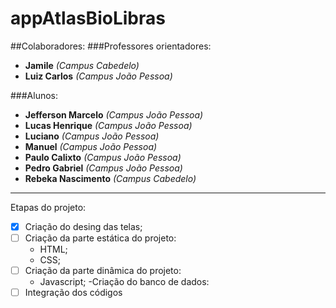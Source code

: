 # appAtlasBioLibras

##Colaboradores:
###Professores orientadores:
* **Jamile** *(Campus Cabedelo)*
* **Luiz Carlos** *(Campus João Pessoa)*

###Alunos:
* **Jefferson Marcelo** *(Campus João Pessoa)*
* **Lucas Henrique** *(Campus João Pessoa)*
* **Luciano** *(Campus João Pessoa)*
* **Manuel** *(Campus João Pessoa)*
* **Paulo Calixto** *(Campus João Pessoa)*
* **Pedro Gabriel** *(Campus João Pessoa)*
* **Rebeka Nascimento** *(Campus Cabedelo)*

---

Etapas do projeto:
- [x] Criação do desing das telas;
- [ ] Criação da parte estática do projeto:
   * HTML;
   * CSS;
- [ ] Criação da parte dinâmica do projeto:
   * Javascript;
-Criação do banco de dados:
- [ ] Integração dos códigos
